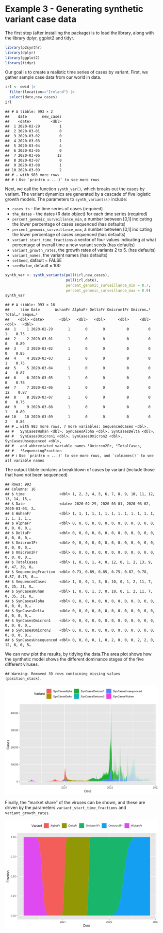 Example 3 - Generating synthetic variant case data
================

The first step (after installing the package) is to load the library,
along with the library dplyr, ggplot2 and tidyr.

``` r
library(p2synthr)
library(dplyr)
library(ggplot2)
library(tidyr)
```

Our goal is to create a realistic time series of cases by variant.
First, we gather sample case data from our world in data.

``` r
irl <- owid |>
  filter(location=="Ireland") |>
  select(date,new_cases)
irl
```

    ## # A tibble: 993 × 2
    ##    date       new_cases
    ##    <date>         <dbl>
    ##  1 2020-02-29         1
    ##  2 2020-03-01         0
    ##  3 2020-03-02         0
    ##  4 2020-03-03         1
    ##  5 2020-03-04         4
    ##  6 2020-03-05         0
    ##  7 2020-03-06        12
    ##  8 2020-03-07         0
    ##  9 2020-03-08         1
    ## 10 2020-03-09         2
    ## # … with 983 more rows
    ## # ℹ Use `print(n = ...)` to see more rows

Next, we call the function `synth_var()`, which breaks out the cases by
variant. The variant dynamics are generated by a cascade of five
logistic growth models. The parameters to `synth_variants()` include:

-   `cases_ts` - the time series of cases (required)
-   `the_dates` - the dates (R date object) for each time series
    (required)
-   `percent_genomic_surveillance_min`, a number between \[0,1\]
    indicating the lower percentage of cases sequenced (has defaults)
-   `percent_genomic_surveillance_max`, a number between \[0,1\]
    indicating the lower percentage of cases sequenced (has defaults)
-   `variant_start_time_fractions` a vector of four values indicating at
    what percentage of overall time a new variant seeds (has defaults)
-   `variant_growth_rates`, the growth rates of variants 2 to 5. (has
    defaults)
-   `variant_names`, the variant names (has defaults)
-   `setSeed`, dafault = FALSE
-   `seedValue`, default = 100

``` r
synth_var <- synth_variants(pull(irl,new_cases),
                            pull(irl,date),
                            percent_genomic_surveillance_min = 0.7,
                            percent_genomic_surveillance_max = 0.9)
synth_var
```

    ## # A tibble: 993 × 16
    ##     time Date       WuhanFr AlphaFr DeltaFr Omicron1Fr Omicron…¹ Total…² Seque…³
    ##    <dbl> <date>       <dbl>   <dbl>   <dbl>      <dbl>     <dbl>   <dbl>   <dbl>
    ##  1     1 2020-02-29       1       0       0          0         0       1    0.73
    ##  2     2 2020-03-01       1       0       0          0         0       0    0.89
    ##  3     3 2020-03-02       1       0       0          0         0       0    0.85
    ##  4     4 2020-03-03       1       0       0          0         0       1    0.75
    ##  5     5 2020-03-04       1       0       0          0         0       4    0.87
    ##  6     6 2020-03-05       1       0       0          0         0       0    0.78
    ##  7     7 2020-03-06       1       0       0          0         0      12    0.87
    ##  8     8 2020-03-07       1       0       0          0         0       0    0.75
    ##  9     9 2020-03-08       1       0       0          0         0       1    0.89
    ## 10    10 2020-03-09       1       0       0          0         0       2    0.84
    ## # … with 983 more rows, 7 more variables: SequencedCases <dbl>,
    ## #   SynCasesWuhan <dbl>, SynCasesAlpha <dbl>, SynCasesDelta <dbl>,
    ## #   SynCasesOmicron1 <dbl>, SynCasesOmicron2 <dbl>, SynCasesUnsequenced <dbl>,
    ## #   and abbreviated variable names ¹​Omicron2Fr, ²​TotalCases,
    ## #   ³​SequencingFraction
    ## # ℹ Use `print(n = ...)` to see more rows, and `colnames()` to see all variable names

The output tibble contains a breakldown of cases by variant (include
those that have not been sequenced)

    ## Rows: 993
    ## Columns: 16
    ## $ time                <dbl> 1, 2, 3, 4, 5, 6, 7, 8, 9, 10, 11, 12, 13, 14, 15,…
    ## $ Date                <date> 2020-02-29, 2020-03-01, 2020-03-02, 2020-03-03, 2…
    ## $ WuhanFr             <dbl> 1, 1, 1, 1, 1, 1, 1, 1, 1, 1, 1, 1, 1, 1, 1, 1, 1,…
    ## $ AlphaFr             <dbl> 0, 0, 0, 0, 0, 0, 0, 0, 0, 0, 0, 0, 0, 0, 0, 0, 0,…
    ## $ DeltaFr             <dbl> 0, 0, 0, 0, 0, 0, 0, 0, 0, 0, 0, 0, 0, 0, 0, 0, 0,…
    ## $ Omicron1Fr          <dbl> 0, 0, 0, 0, 0, 0, 0, 0, 0, 0, 0, 0, 0, 0, 0, 0, 0,…
    ## $ Omicron2Fr          <dbl> 0, 0, 0, 0, 0, 0, 0, 0, 0, 0, 0, 0, 0, 0, 0, 0, 0,…
    ## $ TotalCases          <dbl> 1, 0, 0, 1, 4, 0, 12, 0, 1, 2, 13, 9, 0, 47, 39, 0…
    ## $ SequencingFraction  <dbl> 0.73, 0.89, 0.85, 0.75, 0.87, 0.78, 0.87, 0.75, 0.…
    ## $ SequencedCases      <dbl> 1, 0, 0, 1, 3, 0, 10, 0, 1, 2, 11, 7, 0, 35, 31, 0…
    ## $ SynCasesWuhan       <dbl> 1, 0, 0, 1, 3, 0, 10, 0, 1, 2, 11, 7, 0, 35, 31, 0…
    ## $ SynCasesAlpha       <dbl> 0, 0, 0, 0, 0, 0, 0, 0, 0, 0, 0, 0, 0, 0, 0, 0, 0,…
    ## $ SynCasesDelta       <dbl> 0, 0, 0, 0, 0, 0, 0, 0, 0, 0, 0, 0, 0, 0, 0, 0, 0,…
    ## $ SynCasesOmicron1    <dbl> 0, 0, 0, 0, 0, 0, 0, 0, 0, 0, 0, 0, 0, 0, 0, 0, 0,…
    ## $ SynCasesOmicron2    <dbl> 0, 0, 0, 0, 0, 0, 0, 0, 0, 0, 0, 0, 0, 0, 0, 0, 0,…
    ## $ SynCasesUnsequenced <dbl> 0, 0, 0, 0, 1, 0, 2, 0, 0, 0, 2, 2, 0, 12, 8, 0, 5…

We can now plot the results, by tidying the data.The area plot shows how
the synthetic model shows the different dominance stages of the five
different viruses.

    ## Warning: Removed 30 rows containing missing values (position_stack).

![](README_files/figure-gfm/unnamed-chunk-5-1.png)<!-- -->

Finally, the “market share” of the viruses can be shown, and these are
driven by the parameters `variant_start_time_fractions` and
`variant_growth_rates`.

![](README_files/figure-gfm/unnamed-chunk-6-1.png)<!-- -->
